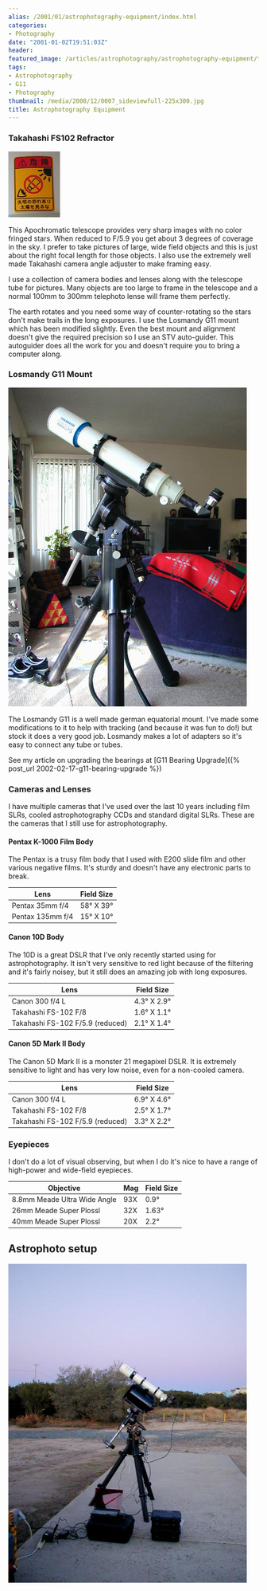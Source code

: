 ```yaml
---
alias: /2001/01/astrophotography-equipment/index.html
categories:
- Photography
date: "2001-01-02T19:51:03Z"
header:
featured_image: /articles/astrophotography/astrophotography-equipment/teaser.jpg
tags:
- Astrophotography
- G11
- Photography
thumbnail: /media/2008/12/0007_sideviewfull-225x300.jpg
title: Astrophotography Equipment
---
```

### Takahashi FS102 Refractor

![](0005_dontlookatsun.jpg)

This Apochromatic telescope provides very sharp images with no color fringed stars. When reduced to F/5.9 you get about 3 degrees of coverage in the sky. I prefer to take pictures of large, wide field objects and this is just about the right focal length for those objects. I also use the extremely well made Takahashi camera angle adjuster to make framing easy.

I use a collection of camera bodies and lenses along with the telescope tube for pictures. Many objects are too large to frame in the telescope and a normal 100mm to 300mm telephoto lense will frame them perfectly.

The earth rotates and you need some way of counter-rotating so the stars don't make trails in the long exposures. I use the Losmandy G11 mount which has been modified slightly. Even the best mount and alignment doesn't give the required precision so I use an STV auto-guider. This autoguider does all the work for you and doesn't require you to bring a computer along.


### Losmandy G11 Mount

![](0007_sideviewfull.jpg)


The Losmandy G11 is a well made german equatorial mount. I've made some modifications to it to help with tracking (and because it was fun to do!) but stock it does a very good job. Losmandy makes a lot of adapters so it's easy to connect any tube or tubes.

See my article on upgrading the bearings at [G11 Bearing Upgrade]({% post_url 2002-02-17-g11-bearing-upgrade %})


### Cameras and Lenses

I have multiple cameras that I've used over the last 10 years including film SLRs, cooled astrophotography CCDs and standard digital SLRs. These are the cameras that I still use for astrophotography.


#### Pentax K-1000 Film Body

The Pentax is a trusy film body that I used with E200 slide film and other various negative films. It's sturdy and doesn't have any electronic parts to break.

| Lens             | Field Size        |
| ---------------- | ----------------- |
| Pentax 35mm f/4  | 58&deg; X 39&deg; |
| Pentax 135mm f/4 | 15&deg; X 10&deg; |


#### Canon 10D Body

The 10D is a great DSLR that I've only recently started using for astrophotography. It isn't very sensitive to red light because of the filtering and it's fairly noisey, but it still does an amazing job with long exposures.

| Lens                             | Field Size          |
| -------------------------------- | ------------------- |
| Canon 300 f/4 L                  | 4.3&deg; X 2.9&deg; |
| Takahashi FS-102 F/8             | 1.6&deg; X 1.1&deg; |
| Takahashi FS-102 F/5.9 (reduced) | 2.1&deg; X 1.4&deg; |


#### Canon 5D Mark II Body

The Canon 5D Mark II is a monster 21 megapixel DSLR. It is extremely sensitive to light and has very low noise, even for a non-cooled camera.

| Lens                             | Field Size          |
| -------------------------------- | ------------------- |
| Canon 300 f/4 L                  | 6.9&deg; X 4.6&deg; |
| Takahashi FS-102 F/8             | 2.5&deg; X 1.7&deg; |
| Takahashi FS-102 F/5.9 (reduced) | 3.3&deg; X 2.2&deg; |


### Eyepieces

I don't do a lot of visual observing, but when I do it's nice to have a range of high-power and wide-field eyepieces.

| Objective                    | Mag | Field Size |
| ---------------------------- | --- | ---------- |
| 8.8mm Meade Ultra Wide Angle | 93X | 0.9&deg;   |
| 26mm Meade Super Plossl      | 32X | 1.63&deg;  |
| 40mm Meade Super Plossl      | 20X | 2.2&deg;   |


## Astrophoto setup

![](0006_photosetupevening.jpg)
